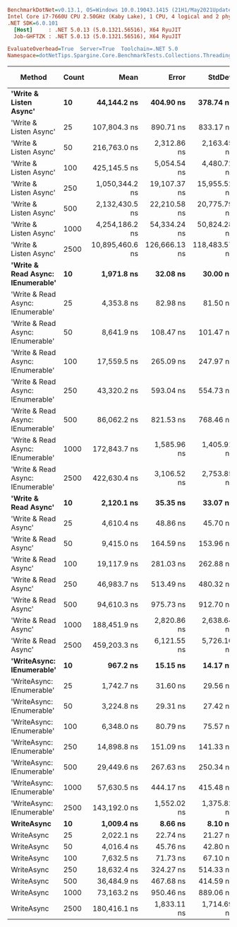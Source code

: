 ``` ini

BenchmarkDotNet=v0.13.1, OS=Windows 10.0.19043.1415 (21H1/May2021Update)
Intel Core i7-7660U CPU 2.50GHz (Kaby Lake), 1 CPU, 4 logical and 2 physical cores
.NET SDK=6.0.101
  [Host]     : .NET 5.0.13 (5.0.1321.56516), X64 RyuJIT
  Job-GHFTZK : .NET 5.0.13 (5.0.1321.56516), X64 RyuJIT

EvaluateOverhead=True  Server=True  Toolchain=.NET 5.0  
Namespace=dotNetTips.Spargine.Core.BenchmarkTests.Collections.Threading  Categories=Async  

```
|                            Method | Count |            Mean |         Error |        StdDev |       StdErr |             Min |              Q1 |          Median |              Q3 |             Max |         Op/s | CI99.9% Margin | Iterations | Kurtosis | MValue | Skewness | Rank | LogicalGroup | Baseline |   Gen 0 | Code Size |  Gen 1 | Allocated |
|---------------------------------- |------ |----------------:|--------------:|--------------:|-------------:|----------------:|----------------:|----------------:|----------------:|----------------:|-------------:|---------------:|-----------:|---------:|-------:|---------:|-----:|------------- |--------- |--------:|----------:|-------:|----------:|
|            **&#39;Write &amp; Listen Async&#39;** |    **10** |     **44,144.2 ns** |     **404.90 ns** |     **378.74 ns** |     **97.79 ns** |     **43,375.2 ns** |     **43,881.0 ns** |     **44,143.1 ns** |     **44,361.9 ns** |     **44,707.5 ns** |    **22,653.05** |     **404.896 ns** |      **15.00** |    **2.095** |  **2.000** |  **-0.3139** |   **22** |            ***** |       **No** |  **0.3662** |      **2 KB** |      **-** |      **3 KB** |
|            &#39;Write &amp; Listen Async&#39; |    25 |    107,804.3 ns |     890.71 ns |     833.17 ns |    215.12 ns |    106,149.0 ns |    107,512.0 ns |    107,821.2 ns |    108,329.2 ns |    109,248.7 ns |     9,276.07 |     890.714 ns |      15.00 |    2.351 |  2.000 |  -0.3395 |   28 |            * |       No |  0.4883 |      2 KB |      - |      5 KB |
|            &#39;Write &amp; Listen Async&#39; |    50 |    216,763.0 ns |   2,312.86 ns |   2,163.45 ns |    558.60 ns |    211,462.2 ns |    215,599.6 ns |    217,442.2 ns |    218,123.4 ns |    219,389.7 ns |     4,613.33 |   2,312.862 ns |      15.00 |    2.982 |  2.000 |  -0.8658 |   33 |            * |       No |  0.9766 |      2 KB |      - |     10 KB |
|            &#39;Write &amp; Listen Async&#39; |   100 |    425,145.5 ns |   5,054.54 ns |   4,480.72 ns |  1,197.52 ns |    416,198.8 ns |    421,706.6 ns |    426,457.6 ns |    427,780.7 ns |    431,237.1 ns |     2,352.14 |   5,054.538 ns |      14.00 |    1.952 |  2.000 |  -0.4994 |   34 |            * |       No |  1.9531 |      2 KB |      - |     19 KB |
|            &#39;Write &amp; Listen Async&#39; |   250 |  1,050,344.2 ns |  19,107.37 ns |  15,955.52 ns |  4,425.27 ns |  1,032,009.6 ns |  1,037,492.0 ns |  1,049,496.3 ns |  1,057,698.0 ns |  1,078,586.1 ns |       952.07 |  19,107.373 ns |      13.00 |    1.686 |  2.000 |   0.4624 |   36 |            * |       No |  3.9063 |      2 KB |      - |     43 KB |
|            &#39;Write &amp; Listen Async&#39; |   500 |  2,132,430.5 ns |  22,210.58 ns |  20,775.79 ns |  5,364.29 ns |  2,097,181.6 ns |  2,116,047.7 ns |  2,136,205.5 ns |  2,148,235.0 ns |  2,166,609.0 ns |       468.95 |  22,210.580 ns |      15.00 |    1.640 |  2.000 |  -0.0138 |   37 |            * |       No |  7.8125 |      2 KB |      - |     86 KB |
|            &#39;Write &amp; Listen Async&#39; |  1000 |  4,254,186.2 ns |  54,334.24 ns |  50,824.28 ns | 13,122.77 ns |  4,178,416.0 ns |  4,209,208.6 ns |  4,251,415.2 ns |  4,282,460.2 ns |  4,344,283.2 ns |       235.06 |  54,334.243 ns |      15.00 |    1.853 |  2.000 |   0.3147 |   38 |            * |       No | 15.6250 |      2 KB |      - |    170 KB |
|            &#39;Write &amp; Listen Async&#39; |  2500 | 10,895,460.6 ns | 126,666.13 ns | 118,483.57 ns | 30,592.33 ns | 10,644,415.6 ns | 10,833,866.4 ns | 10,930,976.6 ns | 10,957,071.9 ns | 11,117,440.6 ns |        91.78 | 126,666.127 ns |      15.00 |    2.609 |  2.000 |  -0.4538 |   39 |            * |       No | 46.8750 |      2 KB |      - |    405 KB |
| **&#39;Write &amp; Read Async: IEnumerable&#39;** |    **10** |      **1,971.8 ns** |      **32.08 ns** |      **30.00 ns** |      **7.75 ns** |      **1,934.0 ns** |      **1,946.8 ns** |      **1,976.2 ns** |      **1,997.7 ns** |      **2,020.2 ns** |   **507,158.73** |      **32.076 ns** |      **15.00** |    **1.405** |  **2.000** |   **0.1438** |    **4** |            ***** |       **No** |  **0.2365** |      **0 KB** |      **-** |      **2 KB** |
| &#39;Write &amp; Read Async: IEnumerable&#39; |    25 |      4,353.8 ns |      82.98 ns |      81.50 ns |     20.37 ns |      4,212.5 ns |      4,293.3 ns |      4,368.9 ns |      4,404.8 ns |      4,489.8 ns |   229,683.66 |      82.980 ns |      16.00 |    1.864 |  2.000 |  -0.3331 |    9 |            * |       No |  0.3586 |      0 KB |      - |      3 KB |
| &#39;Write &amp; Read Async: IEnumerable&#39; |    50 |      8,641.9 ns |     108.47 ns |     101.47 ns |     26.20 ns |      8,493.5 ns |      8,568.4 ns |      8,633.0 ns |      8,711.1 ns |      8,877.5 ns |   115,715.77 |     108.475 ns |      15.00 |    2.578 |  2.000 |   0.5053 |   13 |            * |       No |  0.7019 |      0 KB |      - |      6 KB |
| &#39;Write &amp; Read Async: IEnumerable&#39; |   100 |     17,559.5 ns |     265.09 ns |     247.97 ns |     64.03 ns |     17,217.7 ns |     17,344.4 ns |     17,575.4 ns |     17,736.4 ns |     17,957.7 ns |    56,949.19 |     265.093 ns |      15.00 |    1.599 |  2.000 |   0.1182 |   16 |            * |       No |  1.3123 |      0 KB |      - |     12 KB |
| &#39;Write &amp; Read Async: IEnumerable&#39; |   250 |     43,320.2 ns |     593.04 ns |     554.73 ns |    143.23 ns |     42,588.2 ns |     42,999.0 ns |     43,160.0 ns |     43,606.7 ns |     44,374.3 ns |    23,083.92 |     593.039 ns |      15.00 |    2.042 |  2.000 |   0.6654 |   21 |            * |       No |  2.9907 |      0 KB |      - |     27 KB |
| &#39;Write &amp; Read Async: IEnumerable&#39; |   500 |     86,062.2 ns |     821.53 ns |     768.46 ns |    198.41 ns |     85,015.2 ns |     85,526.4 ns |     85,769.6 ns |     86,694.4 ns |     87,488.4 ns |    11,619.51 |     821.528 ns |      15.00 |    1.672 |  2.000 |   0.3070 |   26 |            * |       No |  5.7373 |      0 KB | 0.1221 |     53 KB |
| &#39;Write &amp; Read Async: IEnumerable&#39; |  1000 |    172,843.7 ns |   1,585.96 ns |   1,405.91 ns |    375.75 ns |    170,062.5 ns |    172,060.4 ns |    172,975.2 ns |    173,608.5 ns |    175,084.0 ns |     5,785.57 |   1,585.960 ns |      14.00 |    2.292 |  2.000 |  -0.2293 |   30 |            * |       No | 12.2070 |      0 KB | 0.4883 |    104 KB |
| &#39;Write &amp; Read Async: IEnumerable&#39; |  2500 |    422,630.4 ns |   3,106.52 ns |   2,753.85 ns |    736.00 ns |    417,531.1 ns |    421,043.0 ns |    422,756.1 ns |    423,723.1 ns |    428,602.8 ns |     2,366.13 |   3,106.519 ns |      14.00 |    2.785 |  2.000 |   0.1669 |   34 |            * |       No | 27.3438 |      0 KB | 1.9531 |    242 KB |
|              **&#39;Write &amp; Read Async&#39;** |    **10** |      **2,120.1 ns** |      **35.35 ns** |      **33.07 ns** |      **8.54 ns** |      **2,074.4 ns** |      **2,092.8 ns** |      **2,119.1 ns** |      **2,136.7 ns** |      **2,196.5 ns** |   **471,681.36** |      **35.353 ns** |      **15.00** |    **2.578** |  **2.000** |   **0.6017** |    **6** |            ***** |       **No** |  **0.2289** |      **0 KB** |      **-** |      **2 KB** |
|              &#39;Write &amp; Read Async&#39; |    25 |      4,610.4 ns |      48.86 ns |      45.70 ns |     11.80 ns |      4,524.9 ns |      4,597.3 ns |      4,612.9 ns |      4,633.5 ns |      4,680.7 ns |   216,898.84 |      48.859 ns |      15.00 |    2.139 |  2.000 |  -0.3421 |   10 |            * |       No |  0.3433 |      0 KB |      - |      3 KB |
|              &#39;Write &amp; Read Async&#39; |    50 |      9,415.0 ns |     164.59 ns |     153.96 ns |     39.75 ns |      9,157.2 ns |      9,338.8 ns |      9,382.1 ns |      9,546.4 ns |      9,678.5 ns |   106,213.53 |     164.589 ns |      15.00 |    1.791 |  2.000 |   0.1893 |   14 |            * |       No |  0.6866 |      0 KB |      - |      6 KB |
|              &#39;Write &amp; Read Async&#39; |   100 |     19,117.9 ns |     281.03 ns |     262.88 ns |     67.87 ns |     18,730.8 ns |     18,906.1 ns |     18,997.7 ns |     19,344.0 ns |     19,521.8 ns |    52,306.98 |     281.030 ns |      15.00 |    1.431 |  2.000 |   0.2003 |   18 |            * |       No |  1.3123 |      0 KB |      - |     12 KB |
|              &#39;Write &amp; Read Async&#39; |   250 |     46,983.7 ns |     513.49 ns |     480.32 ns |    124.02 ns |     46,119.4 ns |     46,683.0 ns |     46,894.3 ns |     47,298.3 ns |     47,662.9 ns |    21,283.96 |     513.490 ns |      15.00 |    1.827 |  2.000 |  -0.1014 |   23 |            * |       No |  2.9297 |      0 KB |      - |     27 KB |
|              &#39;Write &amp; Read Async&#39; |   500 |     94,610.3 ns |     975.73 ns |     912.70 ns |    235.66 ns |     93,159.8 ns |     94,029.8 ns |     94,279.5 ns |     95,233.6 ns |     96,237.2 ns |    10,569.68 |     975.731 ns |      15.00 |    1.774 |  2.000 |   0.2147 |   27 |            * |       No |  5.7373 |      0 KB | 0.1221 |     52 KB |
|              &#39;Write &amp; Read Async&#39; |  1000 |    188,451.9 ns |   2,820.86 ns |   2,638.64 ns |    681.29 ns |    183,970.4 ns |    187,165.1 ns |    188,493.1 ns |    190,626.5 ns |    192,080.6 ns |     5,306.40 |   2,820.861 ns |      15.00 |    1.802 |  2.000 |  -0.2589 |   32 |            * |       No | 12.2070 |      0 KB | 0.2441 |    104 KB |
|              &#39;Write &amp; Read Async&#39; |  2500 |    459,203.3 ns |   6,121.55 ns |   5,726.10 ns |  1,478.47 ns |    451,925.0 ns |    454,322.4 ns |    457,342.6 ns |    462,199.8 ns |    469,932.9 ns |     2,177.68 |   6,121.554 ns |      15.00 |    1.975 |  2.000 |   0.5227 |   35 |            * |       No | 27.3438 |      0 KB | 1.9531 |    242 KB |
|         **&#39;WriteAsync: IEnumerable&#39;** |    **10** |        **967.2 ns** |      **15.15 ns** |      **14.17 ns** |      **3.66 ns** |        **948.3 ns** |        **956.1 ns** |        **968.1 ns** |        **976.1 ns** |        **997.6 ns** | **1,033,951.96** |      **15.154 ns** |      **15.00** |    **2.145** |  **2.000** |   **0.3571** |    **1** |            ***** |       **No** |  **0.1564** |      **0 KB** |      **-** |      **1 KB** |
|         &#39;WriteAsync: IEnumerable&#39; |    25 |      1,742.7 ns |      31.60 ns |      29.56 ns |      7.63 ns |      1,697.1 ns |      1,722.0 ns |      1,740.5 ns |      1,764.9 ns |      1,788.4 ns |   573,836.61 |      31.603 ns |      15.00 |    1.644 |  2.000 |  -0.0458 |    3 |            * |       No |  0.1602 |      0 KB |      - |      1 KB |
|         &#39;WriteAsync: IEnumerable&#39; |    50 |      3,224.8 ns |      29.31 ns |      27.42 ns |      7.08 ns |      3,165.5 ns |      3,207.4 ns |      3,216.2 ns |      3,246.4 ns |      3,266.4 ns |   310,099.03 |      29.309 ns |      15.00 |    2.260 |  2.000 |  -0.2501 |    7 |            * |       No |  0.2975 |      0 KB |      - |      3 KB |
|         &#39;WriteAsync: IEnumerable&#39; |   100 |      6,348.0 ns |      80.79 ns |      75.57 ns |     19.51 ns |      6,247.6 ns |      6,273.7 ns |      6,350.0 ns |      6,391.1 ns |      6,488.3 ns |   157,530.93 |      80.786 ns |      15.00 |    1.796 |  2.000 |   0.2736 |   11 |            * |       No |  0.5569 |      0 KB |      - |      5 KB |
|         &#39;WriteAsync: IEnumerable&#39; |   250 |     14,898.8 ns |     151.09 ns |     141.33 ns |     36.49 ns |     14,677.4 ns |     14,792.3 ns |     14,910.1 ns |     14,975.1 ns |     15,158.1 ns |    67,119.39 |     151.091 ns |      15.00 |    1.900 |  2.000 |   0.0276 |   15 |            * |       No |  1.0223 |      0 KB |      - |      9 KB |
|         &#39;WriteAsync: IEnumerable&#39; |   500 |     29,449.6 ns |     267.63 ns |     250.34 ns |     64.64 ns |     29,121.8 ns |     29,264.4 ns |     29,369.0 ns |     29,601.5 ns |     30,012.5 ns |    33,956.34 |     267.626 ns |      15.00 |    2.446 |  2.000 |   0.7213 |   19 |            * |       No |  1.9226 |      0 KB | 0.0305 |     17 KB |
|         &#39;WriteAsync: IEnumerable&#39; |  1000 |     57,630.5 ns |     444.17 ns |     415.48 ns |    107.28 ns |     56,772.8 ns |     57,488.7 ns |     57,677.2 ns |     57,863.8 ns |     58,339.6 ns |    17,351.92 |     444.173 ns |      15.00 |    2.583 |  2.000 |  -0.5553 |   24 |            * |       No |  3.6621 |      0 KB | 0.1221 |     34 KB |
|         &#39;WriteAsync: IEnumerable&#39; |  2500 |    143,192.0 ns |   1,552.02 ns |   1,375.82 ns |    367.70 ns |    140,820.4 ns |    142,452.4 ns |    143,154.0 ns |    144,036.0 ns |    146,113.8 ns |     6,983.63 |   1,552.019 ns |      14.00 |    2.459 |  2.000 |   0.1710 |   29 |            * |       No |  7.0801 |      0 KB | 0.4883 |     66 KB |
|                        **WriteAsync** |    **10** |      **1,009.4 ns** |       **8.66 ns** |       **8.10 ns** |      **2.09 ns** |        **998.2 ns** |      **1,002.7 ns** |      **1,007.4 ns** |      **1,016.1 ns** |      **1,023.2 ns** |   **990,654.29** |       **8.660 ns** |      **15.00** |    **1.515** |  **2.000** |   **0.1390** |    **2** |            ***** |       **No** |  **0.1507** |      **0 KB** |      **-** |      **1 KB** |
|                        WriteAsync |    25 |      2,022.1 ns |      22.74 ns |      21.27 ns |      5.49 ns |      1,991.2 ns |      2,002.2 ns |      2,022.3 ns |      2,038.2 ns |      2,054.9 ns |   494,526.97 |      22.741 ns |      15.00 |    1.567 |  2.000 |   0.2209 |    5 |            * |       No |  0.1488 |      0 KB |      - |      1 KB |
|                        WriteAsync |    50 |      4,016.4 ns |      45.76 ns |      42.80 ns |     11.05 ns |      3,912.4 ns |      4,001.5 ns |      4,027.7 ns |      4,042.7 ns |      4,083.1 ns |   248,981.54 |      45.759 ns |      15.00 |    3.078 |  2.000 |  -0.7114 |    8 |            * |       No |  0.2899 |      0 KB |      - |      3 KB |
|                        WriteAsync |   100 |      7,632.5 ns |      71.73 ns |      67.10 ns |     17.32 ns |      7,516.5 ns |      7,577.0 ns |      7,655.4 ns |      7,691.1 ns |      7,712.3 ns |   131,018.81 |      71.733 ns |      15.00 |    1.492 |  2.000 |  -0.3714 |   12 |            * |       No |  0.5341 |      0 KB |      - |      5 KB |
|                        WriteAsync |   250 |     18,632.4 ns |     324.27 ns |     514.33 ns |     89.53 ns |     18,185.8 ns |     18,323.7 ns |     18,485.9 ns |     18,696.7 ns |     20,465.8 ns |    53,670.08 |     324.272 ns |      33.00 |    8.299 |  2.000 |   2.3331 |   17 |            * |       No |  1.0071 |      0 KB |      - |      9 KB |
|                        WriteAsync |   500 |     36,484.9 ns |     467.68 ns |     414.59 ns |    110.80 ns |     36,059.7 ns |     36,193.2 ns |     36,385.6 ns |     36,560.6 ns |     37,429.5 ns |    27,408.58 |     467.684 ns |      14.00 |    2.838 |  2.000 |   1.0423 |   20 |            * |       No |  1.8921 |      0 KB |      - |     17 KB |
|                        WriteAsync |  1000 |     73,163.2 ns |     950.46 ns |     889.06 ns |    229.55 ns |     71,828.6 ns |     72,445.9 ns |     72,929.3 ns |     73,962.4 ns |     74,662.9 ns |    13,668.08 |     950.459 ns |      15.00 |    1.613 |  2.000 |   0.2421 |   25 |            * |       No |  3.6621 |      0 KB | 0.1221 |     34 KB |
|                        WriteAsync |  2500 |    180,416.1 ns |   1,833.11 ns |   1,714.69 ns |    442.73 ns |    177,447.2 ns |    179,559.1 ns |    180,305.0 ns |    181,207.9 ns |    183,572.6 ns |     5,542.74 |   1,833.108 ns |      15.00 |    2.286 |  2.000 |   0.1961 |   31 |            * |       No |  7.0801 |      0 KB | 0.7324 |     66 KB |
